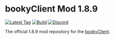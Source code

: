 # bookyClient Mod 1.8.9

[![Latest Tag](https://img.shields.io/github/v/tag/bookyclient/1.8.9?include_prereleases&sort=semver&label=Latest%20Tag&style=style=for-the-badge&logo=Github&logoColor=white)](https://github.com/bookyClient/1.8.9/tags/)
[![Build](https://img.shields.io/github/workflow/status/bookyclient/1.8.9/Build%20Obfuscator?label=Build&style=style=for-the-badge&logo=Github&logoColor=white)](https://github.com/bookyClient/1.8.9/actions/)
[![Discord](https://img.shields.io/discord/745068867214377068?label=Discord&logo=Discord&logoColor=white&style=for-the-badge)](https://discord.gg/MesHjEr/)

The official 1.8.9 mod repository for the [bookyClient](https://bookyclient.tk/).